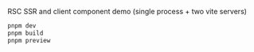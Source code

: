 RSC SSR and client component demo (single process + two vite servers)

```sh
pnpm dev
pnpm build
pnpm preview
```
